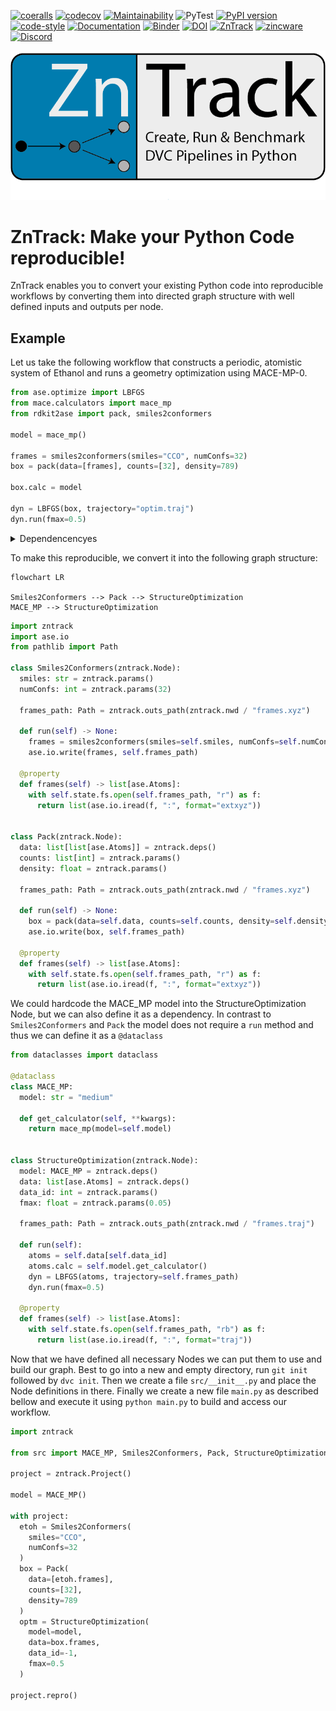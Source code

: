 [![coeralls](https://coveralls.io/repos/github/zincware/ZnTrack/badge.svg)](https://coveralls.io/github/zincware/ZnTrack)
[![codecov](https://codecov.io/gh/zincware/ZnTrack/branch/main/graph/badge.svg?token=ZQ67FXN1IT)](https://codecov.io/gh/zincware/ZnTrack)
[![Maintainability](https://api.codeclimate.com/v1/badges/f25e119bbd5d5ec74e2c/maintainability)](https://codeclimate.com/github/zincware/ZnTrack/maintainability)
![PyTest](https://github.com/zincware/ZnTrack/actions/workflows/test.yaml/badge.svg)
[![PyPI version](https://badge.fury.io/py/zntrack.svg)](https://badge.fury.io/py/zntrack)
[![code-style](https://img.shields.io/badge/code%20style-black-black)](https://github.com/psf/black/)
[![Documentation](https://readthedocs.org/projects/zntrack/badge/?version=latest)](https://zntrack.readthedocs.io/en/latest/?badge=latest)
[![Binder](https://mybinder.org/badge_logo.svg)](https://mybinder.org/v2/gh/zincware/ZnTrack/HEAD)
[![DOI](https://img.shields.io/badge/arXiv-2401.10603-red)](https://arxiv.org/abs/2401.10603)
[![ZnTrack](https://img.shields.io/badge/Powered%20by-ZnTrack-%23007CB0)](https://zntrack.readthedocs.io/en/latest/)
[![zincware](https://img.shields.io/badge/Powered%20by-zincware-darkcyan)](https://github.com/zincware)
[![Discord](https://img.shields.io/discord/1034511611802689557)](https://discord.gg/7ncfwhsnm4)

![Logo](https://raw.githubusercontent.com/zincware/ZnTrack/main/docs/source/_static/logo_ZnTrack.png)

# ZnTrack: Make your Python Code reproducible!

ZnTrack enables you to convert your existing Python code into reproducible workflows by converting them into directed graph structure with well defined inputs and outputs per node.

## Example

Let us take the following workflow that constructs a periodic, atomistic system of Ethanol and runs a geometry optimization using MACE-MP-0.

```python
from ase.optimize import LBFGS
from mace.calculators import mace_mp
from rdkit2ase import pack, smiles2conformers

model = mace_mp()

frames = smiles2conformers(smiles="CCO", numConfs=32)
box = pack(data=[frames], counts=[32], density=789)

box.calc = model

dyn = LBFGS(box, trajectory="optim.traj")
dyn.run(fmax=0.5)
```

<details>
<summary>Dependencencyes</summary>
For this example to work you will need
- https://github.com/ACEsuit/mace
- https://github.com/m3g/packmol
- https://github.com/zincware/rdkit2ase
</details>

To make this reproducible, we convert it into the following graph structure:

```mermaid
flowchart LR

Smiles2Conformers --> Pack --> StructureOptimization
MACE_MP --> StructureOptimization
```

```python
import zntrack
import ase.io
from pathlib import Path

class Smiles2Conformers(zntrack.Node):
  smiles: str = zntrack.params()
  numConfs: int = zntrack.params(32)

  frames_path: Path = zntrack.outs_path(zntrack.nwd / "frames.xyz")

  def run(self) -> None:
    frames = smiles2conformers(smiles=self.smiles, numConfs=self.numConfs)
    ase.io.write(frames, self.frames_path)

  @property
  def frames(self) -> list[ase.Atoms]:
    with self.state.fs.open(self.frames_path, "r") as f:
      return list(ase.io.iread(f, ":", format="extxyz"))


class Pack(zntrack.Node):
  data: list[list[ase.Atoms]] = zntrack.deps()
  counts: list[int] = zntrack.params()
  density: float = zntrack.params()

  frames_path: Path = zntrack.outs_path(zntrack.nwd / "frames.xyz")

  def run(self) -> None:
    box = pack(data=self.data, counts=self.counts, density=self.density)
    ase.io.write(box, self.frames_path)

  @property
  def frames(self) -> list[ase.Atoms]:
    with self.state.fs.open(self.frames_path, "r") as f:
      return list(ase.io.iread(f, ":", format="extxyz"))

```

We could hardcode the MACE_MP model into the StructureOptimization Node, but we can also define it as a dependency.
In contrast to `Smiles2Conformers` and `Pack` the model does not require a `run` method and thus we can define it as a `@dataclass`

```python
from dataclasses import dataclass

@dataclass
class MACE_MP:
  model: str = "medium"

  def get_calculator(self, **kwargs):
    return mace_mp(model=self.model)


class StructureOptimization(zntrack.Node):
  model: MACE_MP = zntrack.deps()
  data: list[ase.Atoms] = zntrack.deps()
  data_id: int = zntrack.params()
  fmax: float = zntrack.params(0.05)

  frames_path: Path = zntrack.outs_path(zntrack.nwd / "frames.traj")

  def run(self):
    atoms = self.data[self.data_id]
    atoms.calc = self.model.get_calculator()
    dyn = LBFGS(atoms, trajectory=self.frames_path)
    dyn.run(fmax=0.5)

  @property
  def frames(self) -> list[ase.Atoms]:
    with self.state.fs.open(self.frames_path, "rb") as f:
      return list(ase.io.iread(f, ":", format="traj"))
```

Now that we have defined all necessary Nodes we can put them to use and build our graph.
Best to go into a new and empty directory, run `git init` followed by `dvc init`.
Then we create a file `src/__init__.py` and place the Node definitions in there.
Finally we create a new file `main.py` as described bellow and execute it using `python main.py` to build and access our workflow.

```python
import zntrack

from src import MACE_MP, Smiles2Conformers, Pack, StructureOptimization

project = zntrack.Project()

model = MACE_MP()

with project:
  etoh = Smiles2Conformers(
    smiles="CCO",
    numConfs=32
  )
  box = Pack(
    data=[etoh.frames],
    counts=[32],
    density=789
  )
  optm = StructureOptimization(
    model=model,
    data=box.frames,
    data_id=-1,
    fmax=0.5
  )

project.repro()
```
